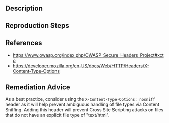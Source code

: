 ## Description


## Reproduction Steps


## References

- https://www.owasp.org/index.php/OWASP_Secure_Headers_Project#xcto
- https://developer.mozilla.org/en-US/docs/Web/HTTP/Headers/X-Content-Type-Options


## Remediation Advice

As a best practice, consider using the `X-Content-Type-Options: nosniff` header as it will help prevent ambiguous handling of file types via Content Sniffing. Adding this header will prevent Cross Site Scripting attacks on files that do not have an explicit file type of "text/html".
